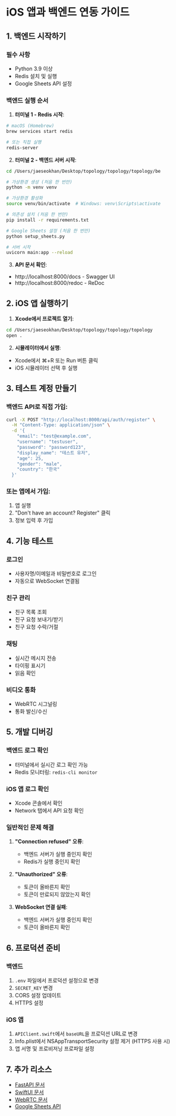 # iOS 앱과 백엔드 연동 가이드

## 1. 백엔드 시작하기

### 필수 사항
- Python 3.9 이상
- Redis 설치 및 실행
- Google Sheets API 설정

### 백엔드 실행 순서

1. **터미널 1 - Redis 시작**:
```bash
# macOS (Homebrew)
brew services start redis

# 또는 직접 실행
redis-server
```

2. **터미널 2 - 백엔드 서버 시작**:
```bash
cd /Users/jaeseokhan/Desktop/topology/topology/topology/be

# 가상환경 생성 (처음 한 번만)
python -m venv venv

# 가상환경 활성화
source venv/bin/activate  # Windows: venv\Scripts\activate

# 의존성 설치 (처음 한 번만)
pip install -r requirements.txt

# Google Sheets 설정 (처음 한 번만)
python setup_sheets.py

# 서버 시작
uvicorn main:app --reload
```

3. **API 문서 확인**:
- http://localhost:8000/docs - Swagger UI
- http://localhost:8000/redoc - ReDoc

## 2. iOS 앱 실행하기

1. **Xcode에서 프로젝트 열기**:
```bash
cd /Users/jaeseokhan/Desktop/topology/topology/topology
open .
```

2. **시뮬레이터에서 실행**:
- Xcode에서 ⌘+R 또는 Run 버튼 클릭
- iOS 시뮬레이터 선택 후 실행

## 3. 테스트 계정 만들기

### 백엔드 API로 직접 가입:
```bash
curl -X POST "http://localhost:8000/api/auth/register" \
  -H "Content-Type: application/json" \
  -d '{
    "email": "test@example.com",
    "username": "testuser",
    "password": "password123",
    "display_name": "테스트 유저",
    "age": 25,
    "gender": "male",
    "country": "한국"
  }'
```

### 또는 앱에서 가입:
1. 앱 실행
2. "Don't have an account? Register" 클릭
3. 정보 입력 후 가입

## 4. 기능 테스트

### 로그인
- 사용자명/이메일과 비밀번호로 로그인
- 자동으로 WebSocket 연결됨

### 친구 관리
- 친구 목록 조회
- 친구 요청 보내기/받기
- 친구 요청 수락/거절

### 채팅
- 실시간 메시지 전송
- 타이핑 표시기
- 읽음 확인

### 비디오 통화
- WebRTC 시그널링
- 통화 발신/수신

## 5. 개발 디버깅

### 백엔드 로그 확인
- 터미널에서 실시간 로그 확인 가능
- Redis 모니터링: `redis-cli monitor`

### iOS 앱 로그 확인
- Xcode 콘솔에서 확인
- Network 탭에서 API 요청 확인

### 일반적인 문제 해결

1. **"Connection refused" 오류**:
   - 백엔드 서버가 실행 중인지 확인
   - Redis가 실행 중인지 확인

2. **"Unauthorized" 오류**:
   - 토큰이 올바른지 확인
   - 토큰이 만료되지 않았는지 확인

3. **WebSocket 연결 실패**:
   - 백엔드 서버가 실행 중인지 확인
   - 토큰이 올바른지 확인

## 6. 프로덕션 준비

### 백엔드
1. `.env` 파일에서 프로덕션 설정으로 변경
2. `SECRET_KEY` 변경
3. CORS 설정 업데이트
4. HTTPS 설정

### iOS 앱
1. `APIClient.swift`에서 `baseURL`을 프로덕션 URL로 변경
2. Info.plist에서 NSAppTransportSecurity 설정 제거 (HTTPS 사용 시)
3. 앱 서명 및 프로비저닝 프로파일 설정

## 7. 추가 리소스

- [FastAPI 문서](https://fastapi.tiangolo.com/)
- [SwiftUI 문서](https://developer.apple.com/documentation/swiftui)
- [WebRTC 문서](https://webrtc.org/)
- [Google Sheets API](https://developers.google.com/sheets/api)